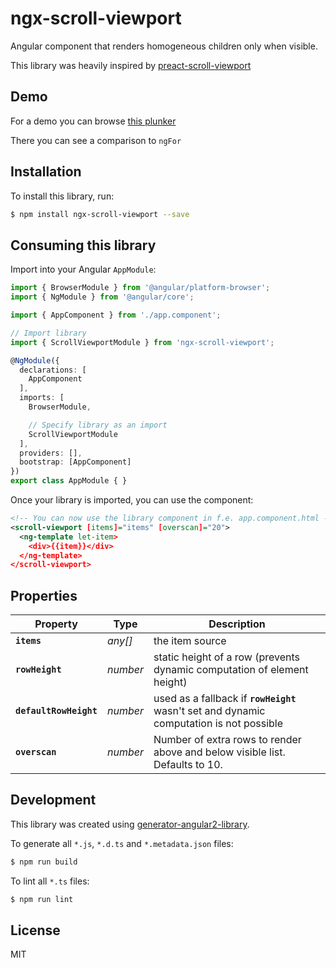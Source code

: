 # ngx-scroll-viewport
Angular component that renders homogeneous children only when visible.

This library was heavily inspired by [preact-scroll-viewport](https://github.com/developit/preact-scroll-viewport)

## Demo
For a demo you can browse [this plunker](https://plnkr.co/edit/XxPjy3CmVxjVhhY46hIE?p=preview)

There you can see a comparison to ```ngFor```

## Installation

To install this library, run:

```bash
$ npm install ngx-scroll-viewport --save
```

## Consuming this library

Import into your Angular `AppModule`:

```typescript
import { BrowserModule } from '@angular/platform-browser';
import { NgModule } from '@angular/core';

import { AppComponent } from './app.component';

// Import library
import { ScrollViewportModule } from 'ngx-scroll-viewport';

@NgModule({
  declarations: [
    AppComponent
  ],
  imports: [
    BrowserModule,

    // Specify library as an import
    ScrollViewportModule
  ],
  providers: [],
  bootstrap: [AppComponent]
})
export class AppModule { }
```

Once your library is imported, you can use the component:

```xml
<!-- You can now use the library component in f.e. app.component.html -->
<scroll-viewport [items]="items" [overscan]="20">
  <ng-template let-item>
    <div>{{item}}</div>
  </ng-template>
</scroll-viewport>
```

## Properties
| Property               | Type     | Description           |
|------------------------|----------|-----------------------|
| **`items`**            | _any[]_  | the item source       |
| **`rowHeight`**        | _number_ | static height of a row (prevents dynamic computation of element height) |
| **`defaultRowHeight`** | _number_ | used as a fallback if **`rowHeight`** wasn't set and dynamic computation is not possible       |
| **`overscan`**         | _number_ | Number of extra rows to render above and below visible list. Defaults to 10.      |



## Development
This library was created using [generator-angular2-library](https://github.com/jvandemo/generator-angular2-library).

To generate all `*.js`, `*.d.ts` and `*.metadata.json` files:

```bash
$ npm run build
```

To lint all `*.ts` files:

```bash
$ npm run lint
```

## License

MIT
